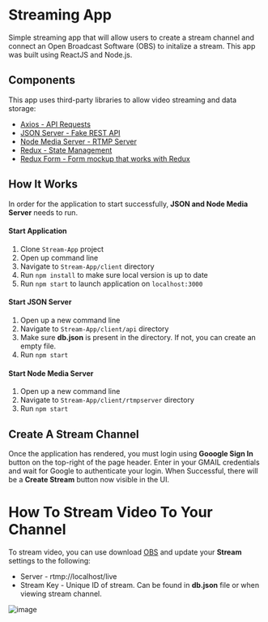 # Streaming App

Simple streaming app that will allow users to create a stream channel and connect an Open Broadcast Software (OBS) to initalize a stream. This app was built using ReactJS and Node.js.

## Components

This app uses third-party libraries to allow video streaming and data storage:

- [Axios - API Requests](https://www.npmjs.com/package/axios)
- [JSON Server - Fake REST API](https://www.npmjs.com/package/json-server)
- [Node Media Server - RTMP Server](https://www.npmjs.com/package/node-media-server)
- [Redux - State Management](https://www.npmjs.com/package/redux)
- [Redux Form - Form mockup that works with Redux](https://www.npmjs.com/package/redux-form)

## How It Works
In order for the application to start successfully, **JSON and Node Media Server** needs to run.

#### Start Application
1. Clone `Stream-App` project
2. Open up command line
3. Navigate to `Stream-App/client` directory
4. Run `npm install` to make sure local version is up to date
5. Run `npm start` to launch application on `localhost:3000`

#### Start JSON Server
1. Open up a new command line
2. Navigate to `Stream-App/client/api` directory
3. Make sure **db.json** is present in the directory. If not, you can create an empty file.
4. Run `npm start`

#### Start Node Media Server
1. Open up a new command line
2. Navigate to `Stream-App/client/rtmpserver` directory
3. Run `npm start`

## Create A Stream Channel
Once the application has rendered, you must login using **Gooogle Sign In** button on the top-right of the page header. Enter in your GMAIL credentials and wait for Google to authenticate your login. When Successful, there will be a **Create Stream** button now visible in the UI. 

# How To Stream Video To Your Channel
To stream video, you can use download [OBS](https://obsproject.com/) and update your **Stream** settings to the following:

- Server - rtmp://localhost/live 
- Stream Key - Unique ID of stream. Can be found in **db.json** file or when viewing stream channel.
 
![image](https://user-images.githubusercontent.com/53025418/110540324-5ddbe600-80f4-11eb-90fb-c620d577b2ad.png)
